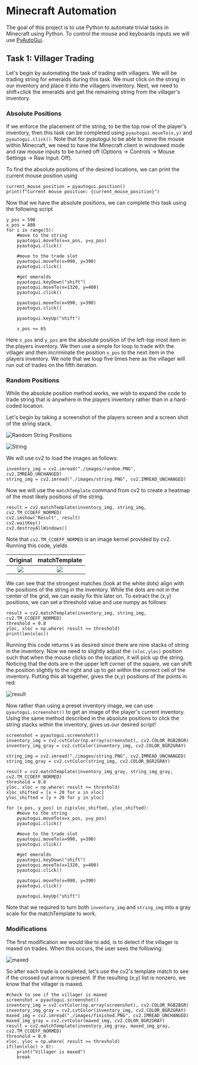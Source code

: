 # Minecraft Automation
The goal of this project is to use Python to automate trivial tasks in Minecraft using Python. To control the mouse and keyboards inputs we will use [PyAutoGui](https://pyautogui.readthedocs.io/en/latest/).


## Task 1: Villager Trading
Let's begin by automating the task of trading with villagers. We will be trading string for emeralds during this task. We must click on the string in our inventory and place it into the villagers inventory. Next, we need to shift+click the emeralds and get the remaining string from the villager's inventory. 

### Absolute Positions
If we enforce the placement of the string, to be the top row of the player's inventory, then this task can be completed using `pyautogui.moveTo(x,y)` and `pyautogui.click()`. Note that for pyautogui to be able to move the mouse within Minecraft, we need to have the Minecraft client in windowed mode and raw mouse inputs to be turned off (Options -> Controls -> Mouse Settings -> Raw Input: Off).

To find the absolute positions of the desired locations, we can print the current mouse position using
```
current_mouse_position = pyautogui.position()
print(f"Current mouse position: {current_mouse_position}")
```
Now that we have the absolute positions, we can complete this task using the following script 
```
y_pos = 590
x_pos = 880
for i in range(5):
    #move to the string
    pyautogui.moveTo(x=x_pos, y=y_pos)
    pyautogui.click()
    
    #move to the trade slot
    pyautogui.moveTo(x=990, y=390)
    pyautogui.click()
    
    #get emeralds
    pyautogui.keyDown("shift")
    pyautogui.moveTo(x=1320, y=400) 
    pyautogui.click()
    
    pyautogui.moveTo(x=990, y=390)
    pyautogui.click()
        
    pyautogui.keyUp("shift")
    
    x_pos += 65
```
Here `x_pos` and `y_pos` are the absolute position of the left-top most item in the players inventory. We then use a simple for loop to trade with the villager and then incriminate the position `x_pos` to the next item in the players inventory. We note that we loop five times here as the villager will run out of trades on the fifth iteration.

### Random Positions
While the absolute position method works, we wish to expand the code to trade string that is anywhere in the players inventory rather than in a hard-coded location. 

Let's begin by taking a screenshot of the players screen and a screen shot of the string stack.

![Random String Positions](/images/random.PNG "Random String Positions")

![String](/images/string.PNG "String")

We will use cv2 to load the images as follows:
```
inventory_img = cv2.imread("./images/random.PNG", cv2.IMREAD_UNCHANGED)
string_img = cv2.imread("./images/string.PNG", cv2.IMREAD_UNCHANGED)
```
Now we will use the `matchTemplate` command from cv2 to create a heatmap of the most likely positions of the string. 
```
result = cv2.matchTemplate(inventory_img, string_img, cv2.TM_CCOEFF_NORMED)
cv2.imshow("Result", result)
cv2.waitKey()
cv2.destroyAllWindows()
```
Note that `cv2.TM_CCOEFF_NORMED` is an image kernel provided by cv2. Running this code, yields

Original             |  matchTemplate
:-------------------------:|:-------------------------:
![](/images/random.PNG)  |  ![](/images/match.PNG)

We can see that the strongest matches (look at the white dots) align with the positions of the string in the inventory. While the dots are not in the center of the grid, we can easily fix this later on. To extract the (x,y) positions, we can set a threshold value and use numpy as follows:
```
result = cv2.matchTemplate(inventory_img, string_img, cv2.TM_CCOEFF_NORMED)
threshold = 0.8
yloc, xloc = np.where( result >= threshold)
print(len(xloc))
```
Running this code returns `9` as desired since there are nine stacks of string in the inventory. Now we need to slightly adjust the `(xloc,yloc)` position such that when the mouse clicks on the location, it will pick up the string. Noticing that the dots are in the upper left corner of the square, we can shift the position slightly to the right and up to get within the correct cell of the inventory. Putting this all together, gives the (x,y) positions of the points in red:

![result](/images/result.PNG "result")

Now rather than using a preset inventory image, we can use `pyautogui.screenshot()` to get an image of the player's current inventory. Using the same method described in the absolute positions to click the string stacks within the inventory, gives us our desired script!
```
screenshot = pyautogui.screenshot()
inventory_img = cv2.cvtColor(np.array(screenshot), cv2.COLOR_RGB2BGR)
inventory_img_gray = cv2.cvtColor(inventory_img, cv2.COLOR_BGR2GRAY)

string_img = cv2.imread("./images/string.PNG", cv2.IMREAD_UNCHANGED)
string_img_gray = cv2.cvtColor(string_img, cv2.COLOR_BGR2GRAY)

result = cv2.matchTemplate(inventory_img_gray, string_img_gray, cv2.TM_CCOEFF_NORMED)
threshold = 0.8
yloc, xloc = np.where( result >= threshold)
xloc_shifted = [x + 20 for x in xloc]
yloc_shifted = [y + 20 for y in yloc]

for (x_pos, y_pos) in zip(xloc_shifted, yloc_shifted):
    #move to the string
    pyautogui.moveTo(x=x_pos, y=y_pos)
    pyautogui.click()
    
    #move to the trade slot
    pyautogui.moveTo(x=990, y=390)
    pyautogui.click()
    
    #get emeralds
    pyautogui.keyDown("shift")
    pyautogui.moveTo(x=1320, y=400) 
    pyautogui.click()
    
    pyautogui.moveTo(x=990, y=390)
    pyautogui.click()
        
    pyautogui.keyUp("shift")
```
Note that we required to turn both `inventory_img` and `string_img` into a gray scale for the matchTemplate to work.

### Modifications
The first modification we would like to add, is to detect if the villager is maxed on trades. When this occurs, the user sees the following:

![](/images/maxed.PNG "maxed")

So after each trade is completed, let's use the cv2's template match to see if the crossed out arrow is present. If the resulting (x,y) list is nonzero, we know that the villager is maxed.
```
#check to see if the villager is maxed
screenshot = pyautogui.screenshot()
inventory_img = cv2.cvtColor(np.array(screenshot), cv2.COLOR_RGB2BGR)
inventory_img_gray = cv2.cvtColor(inventory_img, cv2.COLOR_BGR2GRAY)
maxed_img = cv2.imread("./images/finished.PNG", cv2.IMREAD_UNCHANGED)
maxed_img_gray = cv2.cvtColor(maxed_img, cv2.COLOR_BGR2GRAY)
result = cv2.matchTemplate(inventory_img_gray, maxed_img_gray, cv2.TM_CCOEFF_NORMED)
threshold = 0.9
xloc, yloc = np.where( result >= threshold)
if(len(xloc) > 0):
    print("Villager is maxed")
    break
```